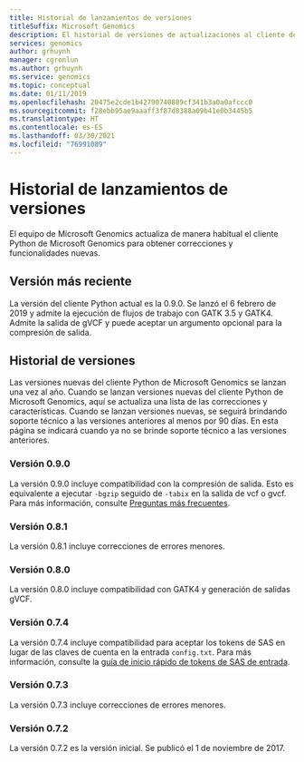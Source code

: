 ```yaml
---
title: Historial de lanzamientos de versiones
titleSuffix: Microsoft Genomics
description: El historial de versiones de actualizaciones al cliente de Python de Microsoft Genomics para obtener correcciones y funcionalidades nuevas.
services: genomics
author: grhuynh
manager: cgronlun
ms.author: grhuynh
ms.service: genomics
ms.topic: conceptual
ms.date: 01/11/2019
ms.openlocfilehash: 20475e2cde1b42790740889cf341b3a0a0afccc0
ms.sourcegitcommit: f28ebb95ae9aaaff3f87d8388a09b41e0b3445b5
ms.translationtype: HT
ms.contentlocale: es-ES
ms.lasthandoff: 03/30/2021
ms.locfileid: "76991089"
---
```

# <a name="version-release-history"></a>Historial de lanzamientos de versiones
El equipo de Microsoft Genomics actualiza de manera habitual el cliente Python de Microsoft Genomics para obtener correcciones y funcionalidades nuevas. 

## <a name="latest-release"></a>Versión más reciente
La versión del cliente Python actual es la 0.9.0. Se lanzó el 6 febrero de 2019 y admite la ejecución de flujos de trabajo con GATK 3.5 y GATK4. Admite la salida de gVCF y puede aceptar un argumento opcional para la compresión de salida.


## <a name="release-history"></a>Historial de versiones 
Las versiones nuevas del cliente Python de Microsoft Genomics se lanzan una vez al año. Cuando se lanzan versiones nuevas del cliente Python de Microsoft Genomics, aquí se actualiza una lista de las correcciones y características. Cuando se lanzan versiones nuevas, se seguirá brindando soporte técnico a las versiones anteriores al menos por 90 días. En esta página se indicará cuando ya no se brinde soporte técnico a las versiones anteriores. 

### <a name="version-090"></a>Versión 0.9.0
La versión 0.9.0 incluye compatibilidad con la compresión de salida. Esto es equivalente a ejecutar `-bgzip` seguido de `-tabix` en la salida de vcf o gvcf. Para más información, consulte [Preguntas más frecuentes](frequently-asked-questions-genomics.md). 

### <a name="version-081"></a>Versión 0.8.1
La versión 0.8.1 incluye correcciones de errores menores.  

### <a name="version-080"></a>Versión 0.8.0
La versión 0.8.0 incluye compatibilidad con GATK4 y generación de salidas gVCF.  

### <a name="version-074"></a>Versión 0.7.4
La versión 0.7.4 incluye compatibilidad para aceptar los tokens de SAS en lugar de las claves de cuenta en la entrada `config.txt`. Para más información, consulte la [guía de inicio rápido de tokens de SAS de entrada](quickstart-input-sas.md). 

### <a name="version-073"></a>Versión 0.7.3
La versión 0.7.3 incluye correcciones de errores menores.

### <a name="version-072"></a>Versión 0.7.2
La versión 0.7.2 es la versión inicial. Se publicó el 1 de noviembre de 2017.
